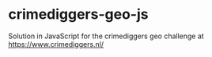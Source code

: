# crimediggers-geo-js
Solution in JavaScript for the crimediggers geo challenge at https://www.crimediggers.nl/
